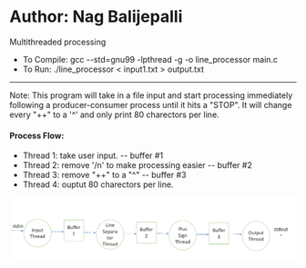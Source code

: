 # Author: Nag Balijepalli
Multithreaded processing
- To Compile: gcc --std=gnu99 -lpthread -g -o line_processor main.c
- To Run: ./line_processor < input1.txt > output.txt
-------
Note:
This program will take in a file input and start processing immediately following a producer-consumer process until it hits a "STOP". It will change every "++" to a '^' and only print 80 charectors per line.

#### Process Flow:
- Thread 1: take user input.
  -- buffer #1
- Thread 2: remove '/n' to make processing easier
  -- buffer #2
- Thread 3: remove "++" to a "^"
  -- buffer #3
- Thread 4: ouptut 80 charectors per line.

![Screenshot](buffer_threads.PNG)
